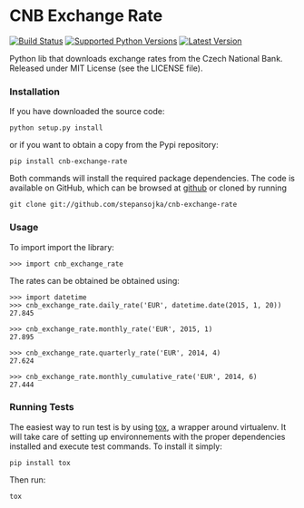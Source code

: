 CNB Exchange Rate
================
[![Build Status](https://travis-ci.org/stepansojka/cnb-exchange-rate.svg)](https://travis-ci.org/stepansojka/cnb-exchange-rate)
[![Supported Python Versions](https://pypip.in/py_versions/cnb-exchange-rate/badge.svg)](https://pypi.python.org/pypi/cnb-exchange-rate/)
[![Latest Version](https://pypip.in/version/cnb-exchange-rate/badge.svg)](https://pypi.python.org/pypi/cnb-exchange-rate/)

Python lib that downloads exchange rates from the Czech National Bank. 
Released under MIT License (see the LICENSE file).

### Installation

If you have downloaded the source code:

    python setup.py install

or if you want to obtain a copy from the Pypi repository:

    pip install cnb-exchange-rate

Both commands will install the required package dependencies. The code is available on GitHub, which can be browsed at [github](https://github.com/stepansojka/cnb-exhchange-rate) or cloned by running

    git clone git://github.com/stepansojka/cnb-exchange-rate
    
### Usage
To import import the library:

    >>> import cnb_exchange_rate
    
The rates can be obtained be obtained using:

    >>> import datetime
    >>> cnb_exchange_rate.daily_rate('EUR', datetime.date(2015, 1, 20))
    27.845

    >>> cnb_exchange_rate.monthly_rate('EUR', 2015, 1)
    27.895
    
    >>> cnb_exchange_rate.quarterly_rate('EUR', 2014, 4)
    27.624
    
    >>> cnb_exchange_rate.monthly_cumulative_rate('EUR', 2014, 6)
    27.444


### Running Tests

The easiest way to run test is by using [tox](https://pypi.python.org/pypi/tox), a wrapper around virtualenv. It will take care of setting up environnements with the proper dependencies installed and execute test commands. To install it simply:

    pip install tox

Then run:

    tox
